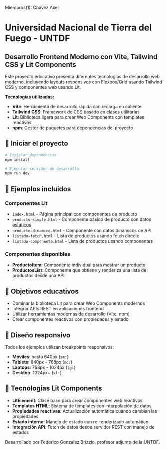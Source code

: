 Miembros(1): Chavez Axel

# Universidad Nacional de Tierra del Fuego - UNTDF

## Desarrollo Frontend Moderno con Vite, Tailwind CSS y Lit Components

Este proyecto educativo presenta diferentes tecnologías de desarrollo web moderno, incluyendo layouts responsivos con Flexbox/Grid usando Tailwind CSS y componentes web usando Lit.

**Tecnologías utilizadas:**
- **Vite**: Herramienta de desarrollo rápida con recarga en caliente
- **Tailwind CSS**: Framework de CSS basado en clases utilitarias
- **Lit**: Biblioteca ligera para crear Web Components con templates reactivos
- **npm**: Gestor de paquetes para dependencias del proyecto

## 🚀 Iniciar el proyecto

```bash
# Instalar dependencias
npm install

# Ejecutar servidor de desarrollo
npm run dev
```

## 📁 Ejemplos incluidos

### Componentes Lit
- `index.html` - Página principal con componentes de producto
- `producto-simple.html` - Componente básico de producto con datos estáticos
- `producto-dinamico.html` - Componente con datos dinámicos de API
- `listado-fetch.html` - Lista de productos usando fetch directo
- `listado-componente.html` - Lista de productos usando componentes

### Componentes disponibles
- **ProductoItem**: Componente individual para mostrar un producto
- **ProductosList**: Componente que obtiene y renderiza una lista de productos desde una API

## 🎯 Objetivos educativos

- Dominar la biblioteca Lit para crear Web Components modernos
- Integrar APIs REST en aplicaciones frontend
- Utilizar herramientas modernas de desarrollo (Vite, npm)
- Crear componentes reactivos con propiedades y estado

## 📱 Diseño responsivo

Todos los ejemplos utilizan breakpoints responsivos:
- **Móviles**: hasta 640px (`sm:`)
- **Tablets**: 640px - 768px (`md:`)
- **Laptops**: 768px - 1024px (`lg:`)
- **Desktop**: 1024px+ (`xl:`)

## 🧰 Tecnologías Lit Components

- **LitElement**: Clase base para crear componentes web reactivos
- **Templates HTML**: Sistema de templates con interpolación de datos
- **Propiedades reactivas**: Actualización automática cuando cambian las propiedades
- **Estado interno**: Manejo de estado con re-renderizado automático
- **Integración API**: Fetch de datos desde servidor REST con manejo de estados

Desarrollado por Federico Gonzalez Brizzio, profesor adjunto de la UNTDF.
